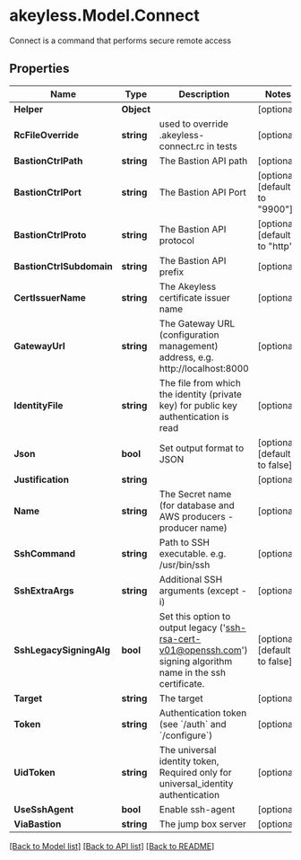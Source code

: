 # akeyless.Model.Connect
Connect is a command that performs secure remote access

## Properties

Name | Type | Description | Notes
------------ | ------------- | ------------- | -------------
**Helper** | **Object** |  | [optional] 
**RcFileOverride** | **string** | used to override .akeyless-connect.rc in tests | [optional] 
**BastionCtrlPath** | **string** | The Bastion API path | [optional] 
**BastionCtrlPort** | **string** | The Bastion API Port | [optional] [default to "9900"]
**BastionCtrlProto** | **string** | The Bastion API protocol | [optional] [default to "http"]
**BastionCtrlSubdomain** | **string** | The Bastion API prefix | [optional] 
**CertIssuerName** | **string** | The Akeyless certificate issuer name | [optional] 
**GatewayUrl** | **string** | The Gateway URL (configuration management) address, e.g. http://localhost:8000 | [optional] 
**IdentityFile** | **string** | The file from which the identity (private key) for public key authentication is read | [optional] 
**Json** | **bool** | Set output format to JSON | [optional] [default to false]
**Justification** | **string** |  | [optional] 
**Name** | **string** | The Secret name (for database and AWS producers - producer name) | [optional] 
**SshCommand** | **string** | Path to SSH executable. e.g. /usr/bin/ssh | [optional] 
**SshExtraArgs** | **string** | Additional SSH arguments (except -i) | [optional] 
**SshLegacySigningAlg** | **bool** | Set this option to output legacy (&#39;ssh-rsa-cert-v01@openssh.com&#39;) signing algorithm name in the ssh certificate. | [optional] [default to false]
**Target** | **string** | The target | [optional] 
**Token** | **string** | Authentication token (see &#x60;/auth&#x60; and &#x60;/configure&#x60;) | [optional] 
**UidToken** | **string** | The universal identity token, Required only for universal_identity authentication | [optional] 
**UseSshAgent** | **bool** | Enable ssh-agent | [optional] 
**ViaBastion** | **string** | The jump box server | [optional] 

[[Back to Model list]](../README.md#documentation-for-models) [[Back to API list]](../README.md#documentation-for-api-endpoints) [[Back to README]](../README.md)

